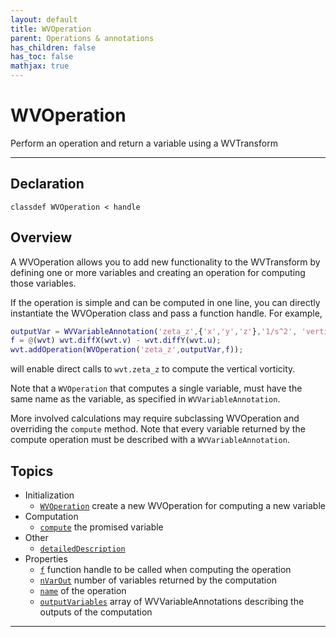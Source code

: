 ```yaml
---
layout: default
title: WVOperation
parent: Operations & annotations
has_children: false
has_toc: false
mathjax: true
---
```


#  WVOperation

Perform an operation and return a variable using a WVTransform


---

## Declaration

<div class="language-matlab highlighter-rouge"><div class="highlight"><pre class="highlight"><code>classdef WVOperation < handle</code></pre></div></div>

## Overview
  
  A WVOperation allows you to add new functionality to the WVTransform by
  defining one or more variables and creating an operation for computing
  those variables.
  
  If the operation is simple and can be computed in one line, you can
  directly instantiate the WVOperation class and pass a function handle.
  For example,
  
  ```matlab
  outputVar = WVVariableAnnotation('zeta_z',{'x','y','z'},'1/s^2', 'vertical component of relative vorticity');
  f = @(wvt) wvt.diffX(wvt.v) - wvt.diffY(wvt.u);
  wvt.addOperation(WVOperation('zeta_z',outputVar,f));
  ```
  
  will enable direct calls to `wvt.zeta_z` to compute the vertical
  vorticity.
  
  Note that a `WVOperation` that computes a single variable, must have the
  same name as the variable, as specified in `WVVariableAnnotation`.
 
  More involved calculations may require subclassing WVOperation and
  overriding the `compute` method. Note that every variable returned by the
  compute operation must be described with a `WVVariableAnnotation`.
  
  


## Topics
+ Initialization
  + [`WVOperation`](/classes-operations-and-annotations/wvoperation/wvoperation.html) create a new WVOperation for computing a new variable
+ Computation
  + [`compute`](/classes-operations-and-annotations/wvoperation/compute.html) the promised variable
+ Other
  + [`detailedDescription`](/classes-operations-and-annotations/wvoperation/detaileddescription.html) 
+ Properties
  + [`f`](/classes-operations-and-annotations/wvoperation/f.html) function handle to be called when computing the operation
  + [`nVarOut`](/classes-operations-and-annotations/wvoperation/nvarout.html) number of variables returned by the computation
  + [`name`](/classes-operations-and-annotations/wvoperation/name.html) of the operation
  + [`outputVariables`](/classes-operations-and-annotations/wvoperation/outputvariables.html) array of WVVariableAnnotations describing the outputs of the computation


---